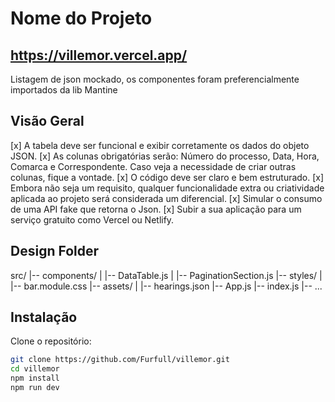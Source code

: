 # Nome do Projeto

## https://villemor.vercel.app/

Listagem de json mockado, os componentes foram preferencialmente importados da lib Mantine

## Visão Geral

[x] A tabela deve ser funcional e exibir corretamente os dados do objeto JSON.
[x] As colunas obrigatórias serão: Número do processo, Data, Hora, Comarca e Correspondente. Caso veja a necessidade de criar outras colunas, fique a vontade.
[x] O código deve ser claro e bem estruturado.
[x] Embora não seja um requisito, qualquer funcionalidade extra ou criatividade aplicada ao projeto será considerada um diferencial.
[x] Simular o consumo de uma API fake que retorna o Json.
[x] Subir a sua aplicação para um serviço gratuito como Vercel ou Netlify.

## Design Folder

src/
|-- components/
|   |-- DataTable.js
|   |-- PaginationSection.js
|-- styles/
|   |-- bar.module.css
|-- assets/
|   |-- hearings.json
|-- App.js
|-- index.js
|-- ...


## Instalação

Clone o repositório:

```bash
git clone https://github.com/Furfull/villemor.git
cd villemor 
npm install
npm run dev
